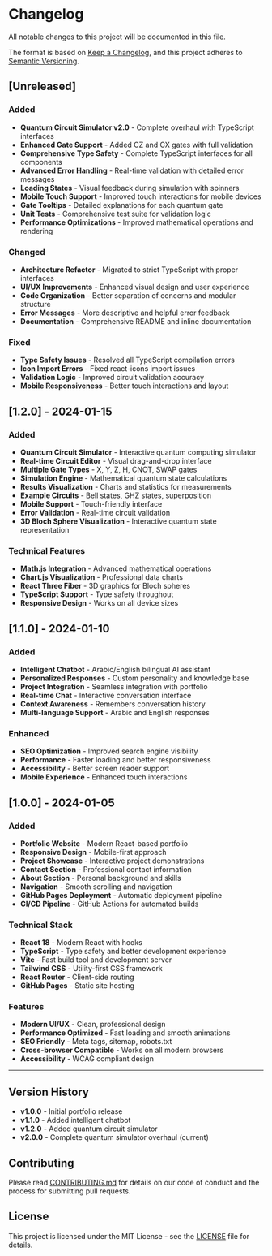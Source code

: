 # Changelog

All notable changes to this project will be documented in this file.

The format is based on [Keep a Changelog](https://keepachangelog.com/en/1.0.0/),
and this project adheres to [Semantic Versioning](https://semver.org/spec/v2.0.0.html).

## [Unreleased]

### Added
- **Quantum Circuit Simulator v2.0** - Complete overhaul with TypeScript interfaces
- **Enhanced Gate Support** - Added CZ and CX gates with full validation
- **Comprehensive Type Safety** - Complete TypeScript interfaces for all components
- **Advanced Error Handling** - Real-time validation with detailed error messages
- **Loading States** - Visual feedback during simulation with spinners
- **Mobile Touch Support** - Improved touch interactions for mobile devices
- **Gate Tooltips** - Detailed explanations for each quantum gate
- **Unit Tests** - Comprehensive test suite for validation logic
- **Performance Optimizations** - Improved mathematical operations and rendering

### Changed
- **Architecture Refactor** - Migrated to strict TypeScript with proper interfaces
- **UI/UX Improvements** - Enhanced visual design and user experience
- **Code Organization** - Better separation of concerns and modular structure
- **Error Messages** - More descriptive and helpful error feedback
- **Documentation** - Comprehensive README and inline documentation

### Fixed
- **Type Safety Issues** - Resolved all TypeScript compilation errors
- **Icon Import Errors** - Fixed react-icons import issues
- **Validation Logic** - Improved circuit validation accuracy
- **Mobile Responsiveness** - Better touch interactions and layout

## [1.2.0] - 2024-01-15

### Added
- **Quantum Circuit Simulator** - Interactive quantum computing simulator
- **Real-time Circuit Editor** - Visual drag-and-drop interface
- **Multiple Gate Types** - X, Y, Z, H, CNOT, SWAP gates
- **Simulation Engine** - Mathematical quantum state calculations
- **Results Visualization** - Charts and statistics for measurements
- **Example Circuits** - Bell states, GHZ states, superposition
- **Mobile Support** - Touch-friendly interface
- **Error Validation** - Real-time circuit validation
- **3D Bloch Sphere Visualization** - Interactive quantum state representation

### Technical Features
- **Math.js Integration** - Advanced mathematical operations
- **Chart.js Visualization** - Professional data charts
- **React Three Fiber** - 3D graphics for Bloch spheres
- **TypeScript Support** - Type safety throughout
- **Responsive Design** - Works on all device sizes

## [1.1.0] - 2024-01-10

### Added
- **Intelligent Chatbot** - Arabic/English bilingual AI assistant
- **Personalized Responses** - Custom personality and knowledge base
- **Project Integration** - Seamless integration with portfolio
- **Real-time Chat** - Interactive conversation interface
- **Context Awareness** - Remembers conversation history
- **Multi-language Support** - Arabic and English responses

### Enhanced
- **SEO Optimization** - Improved search engine visibility
- **Performance** - Faster loading and better responsiveness
- **Accessibility** - Better screen reader support
- **Mobile Experience** - Enhanced touch interactions

## [1.0.0] - 2024-01-05

### Added
- **Portfolio Website** - Modern React-based portfolio
- **Responsive Design** - Mobile-first approach
- **Project Showcase** - Interactive project demonstrations
- **Contact Section** - Professional contact information
- **About Section** - Personal background and skills
- **Navigation** - Smooth scrolling and navigation
- **GitHub Pages Deployment** - Automatic deployment pipeline
- **CI/CD Pipeline** - GitHub Actions for automated builds

### Technical Stack
- **React 18** - Modern React with hooks
- **TypeScript** - Type safety and better development experience
- **Vite** - Fast build tool and development server
- **Tailwind CSS** - Utility-first CSS framework
- **React Router** - Client-side routing
- **GitHub Pages** - Static site hosting

### Features
- **Modern UI/UX** - Clean, professional design
- **Performance Optimized** - Fast loading and smooth animations
- **SEO Friendly** - Meta tags, sitemap, robots.txt
- **Cross-browser Compatible** - Works on all modern browsers
- **Accessibility** - WCAG compliant design

---

## Version History

- **v1.0.0** - Initial portfolio release
- **v1.1.0** - Added intelligent chatbot
- **v1.2.0** - Added quantum circuit simulator
- **v2.0.0** - Complete quantum simulator overhaul (current)

## Contributing

Please read [CONTRIBUTING.md](CONTRIBUTING.md) for details on our code of conduct and the process for submitting pull requests.

## License

This project is licensed under the MIT License - see the [LICENSE](LICENSE) file for details. 